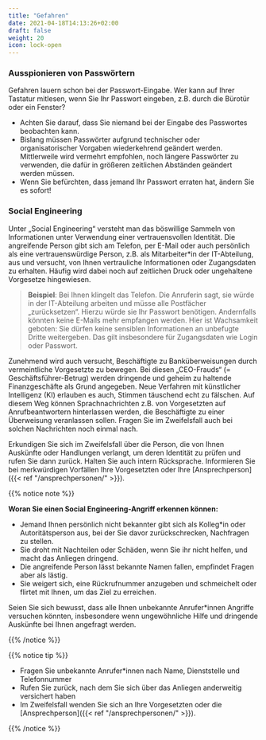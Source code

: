 ```yaml
---
title: "Gefahren"
date: 2021-04-18T14:13:26+02:00
draft: false
weight: 20
icon: lock-open
---
```


### Ausspionieren von Passwörtern

Gefahren lauern schon bei der Passwort-Eingabe. Wer kann auf Ihrer Tastatur mitlesen, wenn Sie Ihr Passwort eingeben, z.B. durch die Bürotür oder ein Fenster?

- Achten Sie darauf, dass Sie niemand bei der Eingabe des Passwortes beobachten kann.
- Bislang müssen Passwörter aufgrund technischer oder organisatorischer Vorgaben wiederkehrend geändert werden. Mittlerweile wird vermehrt empfohlen, noch längere Passwörter zu verwenden, die dafür in größeren zeitlichen Abständen geändert werden müssen.
- Wenn Sie befürchten, dass jemand Ihr Passwort erraten hat, ändern Sie es sofort!

### Social Engineering

Unter „Social Engineering“ versteht man das böswillige Sammeln von Informationen unter Verwendung einer vertrauensvollen Identität. Die angreifende Person gibt sich am Telefon, per E-Mail oder auch persönlich als eine vertrauenswürdige Person, z.B. als Mitarbeiter*in der IT-Abteilung, aus und versucht, von Ihnen vertrauliche Informationen oder Zugangsdaten zu erhalten. Häufig wird dabei noch auf zeitlichen Druck oder ungehaltene Vorgesetze hingewiesen.

> **Beispiel**: Bei Ihnen klingelt das Telefon. Die Anruferin sagt, sie würde in der IT-Abteilung arbeiten und müsse alle Postfächer „zurücksetzen“. Hierzu würde sie Ihr Passwort benötigen. Andernfalls könnten keine E-Mails mehr empfangen werden. Hier ist Wachsamkeit geboten: Sie dürfen keine sensiblen Informationen an unbefugte Dritte weitergeben. Das gilt insbesondere für Zugangsdaten wie Login oder Passwort.

Zunehmend wird auch versucht, Beschäftigte zu Banküberweisungen durch vermeintliche Vorgesetzte zu bewegen. Bei diesen „CEO-Frauds“ (= Geschäftsführer-Betrug) werden dringende und geheim zu haltende Finanzgeschäfte als Grund angegeben.  Neue Verfahren mit künstlicher Intelligenz (KI) erlauben es auch, Stimmen täuschend echt zu fälschen. Auf diesem Weg können Sprachnachrichten z.B. von Vorgesetzten auf Anrufbeantwortern hinterlassen werden, die Beschäftigte zu einer Überweisung veranlassen sollen. Fragen Sie im Zweifelsfall auch bei solchen Nachrichten noch einmal nach. 

Erkundigen Sie sich im Zweifelsfall über die Person, die von Ihnen Auskünfte oder Handlungen verlangt, um deren Identität zu prüfen und rufen Sie dann zurück. Halten Sie auch intern Rücksprache. Informieren Sie bei merkwürdigen Vorfällen Ihre Vorgesetzten oder Ihre [Ansprechperson]({{< ref "/ansprechpersonen/" >}}).

{{% notice note %}}

**Woran Sie einen Social Engineering-Angriff erkennen können:**

- Jemand Ihnen persönlich nicht bekannter gibt sich als Kolleg*in oder Autoritätsperson aus, bei der Sie davor zurückschrecken, Nachfragen zu stellen.
- Sie droht mit Nachteilen oder Schäden, wenn Sie ihr nicht helfen, und macht das Anliegen dringend.
- Die angreifende Person lässt bekannte Namen fallen, empfindet Fragen aber als lästig.
- Sie weigert sich, eine Rückrufnummer anzugeben und schmeichelt oder flirtet mit Ihnen, um das Ziel zu erreichen.

Seien Sie sich bewusst, dass alle Ihnen unbekannte Anrufer*innen Angriffe versuchen könnten, insbesondere wenn ungewöhnliche Hilfe und dringende Auskünfte bei Ihnen angefragt werden.

{{% /notice %}}

{{% notice tip %}}

- Fragen Sie unbekannte Anrufer*innen nach Name, Dienststelle und Telefonnummer
- Rufen Sie zurück, nach dem Sie sich über das Anliegen anderweitig versichert haben
- Im Zweifelsfall wenden Sie sich an Ihre Vorgesetzten oder die [Ansprechperson]({{< ref "/ansprechpersonen/" >}}).

{{% /notice %}}

